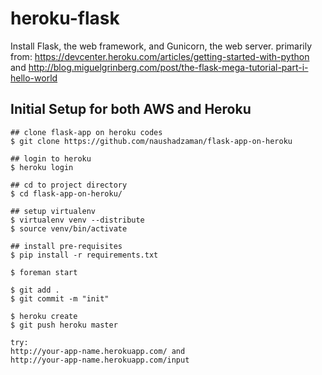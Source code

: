 heroku-flask
====================
Install Flask, the web framework, and Gunicorn, the web server.
primarily from: https://devcenter.heroku.com/articles/getting-started-with-python and 
http://blog.miguelgrinberg.com/post/the-flask-mega-tutorial-part-i-hello-world

Initial Setup for both AWS and Heroku 
-----
	## clone flask-app on heroku codes  
	$ git clone https://github.com/naushadzaman/flask-app-on-heroku
	
	## login to heroku 
	$ heroku login
	
	## cd to project directory 
	$ cd flask-app-on-heroku/
	
	## setup virtualenv
	$ virtualenv venv --distribute
	$ source venv/bin/activate
	
	## install pre-requisites 
	$ pip install -r requirements.txt

	$ foreman start
	
	$ git add .
	$ git commit -m "init"
	
	$ heroku create
	$ git push heroku master
	
	try: 
	http://your-app-name.herokuapp.com/ and 
	http://your-app-name.herokuapp.com/input
